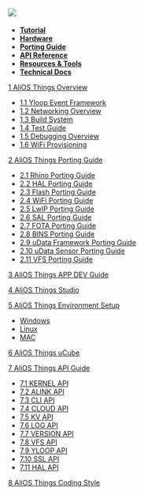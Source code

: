 ![](http://o7spigzvd.bkt.clouddn.com/aos-logo-hd-vertical.png)
==============================================================

- **[Tutorial](AliOS-Things-Tutorial.md)**
- **[Hardware](AliOS-Things-Hardware.md)**
- **[Porting Guide](AliOS-Things-Porting-Guide.md)**
- **[API Reference](AliOS-Things-API-Guide.md)**
- **[Resources & Tools](AliOS-Things-Resources-and-Tools.md)**
- **[Technical Docs](AliOS-Things-Technical-Docs.md)**

[1 AliOS Things Overview](https://github.com/alibaba/AliOS-Things/wiki/AliOS-Things-Technical-Overview)
  * [1.1 Yloop Event Framework](https://github.com/alibaba/AliOS-Things/wiki/Yloop-Event-Framework)
  * [1.2 Networking Overview](https://github.com/alibaba/AliOS-Things/wiki/AliOS--Things-Networking-Overview)
  * [1.3 Build System](https://github.com/alibaba/AliOS-Things/wiki/AliOS-Things-build-system)
  * [1.4 Test Guide](https://github.com/alibaba/AliOS-Things/wiki/AliOS-Things-Porting-Test-Guide)
  * [1.5 Debugging Overview](https://github.com/alibaba/AliOS-Things/wiki/Debugging-Overview)
  * [1.6 WiFi Provisioning](https://github.com/alibaba/AliOS-Things/wiki/WiFi-Provisioning-and-Alink-Certification)

[2 AliOS Things Porting Guide](https://github.com/alibaba/AliOS-Things/wiki/AliOS-Things-Porting-Guide)
  * [2.1 Rhino Porting Guide](https://github.com/alibaba/AliOS-Things/wiki/AliOS-Things-Rhino-Porting-Guide)
  * [2.2 HAL Porting Guide](https://github.com/alibaba/AliOS-Things/wiki/AliOS-Things-HAL-Porting-Guide)
  * [2.3 Flash Porting Guide](https://github.com/alibaba/AliOS-Things/wiki/Flash-and-KV-Storage-Porting-Guide)
  * [2.4 WiFi Porting Guide](https://github.com/alibaba/AliOS-Things/wiki/AliOS-Things-WiFi-Porting-Guide)
  * [2.5 LwIP Porting Guide](https://github.com/alibaba/AliOS-Things/wiki/AliOS-Things-LwIP-Porting-Guide)
  * [2.6 SAL Porting Guide](https://github.com/alibaba/AliOS-Things/tree/master/device/sal/README.md)  
  * [2.7 FOTA Porting Guide](https://github.com/alibaba/AliOS-Things/wiki/AliOS-Things-FOTA-Porting-Guide)
  * [2.8 BINS Porting Guide](https://github.com/alibaba/AliOS-Things/wiki/AliOS-Things-BINS-Porting-Guide)
  * [2.9 uData Framework Porting Guide](https://github.com/alibaba/AliOS-Things/wiki/AliOS-Things-uData-Framework-Porting-Guide)
  * [2.10 uData Sensor Porting Guide](https://github.com/alibaba/AliOS-Things/wiki/AliOS-Things-uData-Sensor-Driver-Porting-Guide)
  * [2.11 VFS Porting Guide](https://github.com/alibaba/AliOS-Things/wiki/AliOS-Things-VFS-Porting-Guide)

[3 AliOS Things APP DEV Guide](https://github.com/alibaba/AliOS-Things/wiki/AliOS-Things-APP-DEV-Guide)

[4 AliOS Things Studio](https://github.com/alibaba/AliOS-Things/wiki/AliOS-Things-Studio)

[5 AliOS Things Environment Setup](https://github.com/alibaba/AliOS-Things/wiki/AliOS-Things-Environment-Setup)
 * [Windows](https://github.com/alibaba/AliOS-Things/wiki/AliOS-Things-Windows-Environment-Setup)
 * [Linux](https://github.com/alibaba/AliOS-Things/wiki/AliOS-Things-Linux-Environment-Setup)
 * [MAC](https://github.com/alibaba/AliOS-Things/wiki/AliOS-Things-MAC-Environment-Setup)


[6 AliOS Things uCube](https://github.com/alibaba/AliOS-Things/wiki/AliOS-Things-uCube)  

[7 AliOS Things API Guide](https://github.com/alibaba/AliOS-Things/wiki/AliOS-Things-API-Guide)
 * [7.1 KERNEL API](https://github.com/alibaba/AliOS-Things/wiki/AliOS-Things-API-KERNEL-Guide)
 * [7.2 ALINK API](https://github.com/alibaba/AliOS-Things/wiki/AliOS-Things-API-ALINK-Guide)
 * [7.3 CLI API](https://github.com/alibaba/AliOS-Things/wiki/AliOS-Things-API-CLI-Guide)
 * [7.4 CLOUD API](https://github.com/alibaba/AliOS-Things/wiki/AliOS-Things-API-CLOUD-Guide)
 * [7.5 KV API](https://github.com/alibaba/AliOS-Things/wiki/AliOS-Things-API-KV-Guide)
 * [7.6 LOG API](https://github.com/alibaba/AliOS-Things/wiki/AliOS-Things-API-LOG-Guide)
 * [7.7 VERSION API](https://github.com/alibaba/AliOS-Things/wiki/AliOS-Things-API-VERSION-Guide)
 * [7.8 VFS API](https://github.com/alibaba/AliOS-Things/wiki/AliOS-Things-API-VFS-Guide)
 * [7.9 YLOOP API](https://github.com/alibaba/AliOS-Things/wiki/AliOS-Things-API-YLOOP-Guide)
 * [7.10 SSL API](https://github.com/alibaba/AliOS-Things/wiki/AliOS-Things-API-SSL-Guide)
 * [7.11 HAL API](https://github.com/alibaba/AliOS-Things/wiki/AliOS-Things-API-HAL-Guide)

[8 AliOS Things Coding Style](https://github.com/alibaba/AliOS-Things/wiki/AliOS-Things-Coding-Style-Guide)
